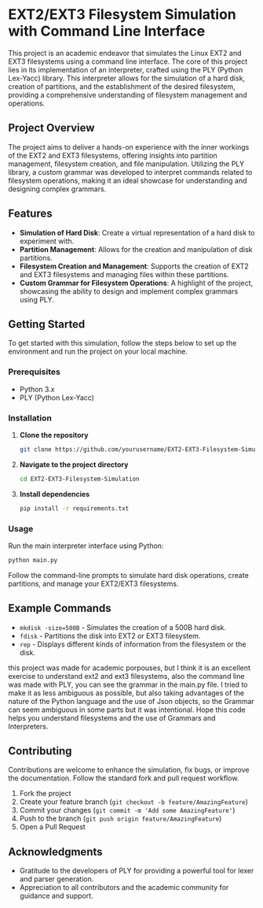 
# EXT2/EXT3 Filesystem Simulation with Command Line Interface

This project is an academic endeavor that simulates the Linux EXT2 and EXT3 filesystems using a command line interface. The core of this project lies in its implementation of an interpreter, crafted using the PLY (Python Lex-Yacc) library. This interpreter allows for the simulation of a hard disk, creation of partitions, and the establishment of the desired filesystem, providing a comprehensive understanding of filesystem management and operations.

## Project Overview

The project aims to deliver a hands-on experience with the inner workings of the EXT2 and EXT3 filesystems, offering insights into partition management, filesystem creation, and file manipulation. Utilizing the PLY library, a custom grammar was developed to interpret commands related to filesystem operations, making it an ideal showcase for understanding and designing complex grammars.

## Features

- **Simulation of Hard Disk**: Create a virtual representation of a hard disk to experiment with.
- **Partition Management**: Allows for the creation and manipulation of disk partitions.
- **Filesystem Creation and Management**: Supports the creation of EXT2 and EXT3 filesystems and managing files within these partitions.
- **Custom Grammar for Filesystem Operations**: A highlight of the project, showcasing the ability to design and implement complex grammars using PLY.

## Getting Started

To get started with this simulation, follow the steps below to set up the environment and run the project on your local machine.

### Prerequisites

- Python 3.x
- PLY (Python Lex-Yacc)

### Installation

1. **Clone the repository**

   ```sh
   git clone https://github.com/yourusername/EXT2-EXT3-Filesystem-Simulation.git
   ```

2. **Navigate to the project directory**

   ```sh
   cd EXT2-EXT3-Filesystem-Simulation
   ```

3. **Install dependencies**

   ```sh
   pip install -r requirements.txt
   ```

### Usage

Run the main interpreter interface using Python:

```sh
python main.py
```

Follow the command-line prompts to simulate hard disk operations, create partitions, and manage your EXT2/EXT3 filesystems.

## Example Commands

- `mkdisk -size=500B` - Simulates the creation of a 500B hard disk.
- `fdisk` - Partitions the disk into EXT2 or EXT3 filesystem.
- `rep` - Displays  different kinds of information from the filesystem or the disk.

this project was made for academic porpouses, but I think it is an excellent exercise to understand ext2 and ext3 filesystems, also the command line was made with PLY, you can see the grammar in the main.py file.
I tried to make it as less ambiguous as possible, but also taking advantages of the nature of the Python language and the use of Json objects, so the Grammar can seem ambiguous in some parts but it was intentional.
Hope this code helps you understand filesystems and the use of Grammars and Interpreters.

## Contributing

Contributions are welcome to enhance the simulation, fix bugs, or improve the documentation. Follow the standard fork and pull request workflow.

1. Fork the project
2. Create your feature branch (`git checkout -b feature/AmazingFeature`)
3. Commit your changes (`git commit -m 'Add some AmazingFeature'`)
4. Push to the branch (`git push origin feature/AmazingFeature`)
5. Open a Pull Request


## Acknowledgments

- Gratitude to the developers of PLY for providing a powerful tool for lexer and parser generation.
- Appreciation to all contributors and the academic community for guidance and support.
